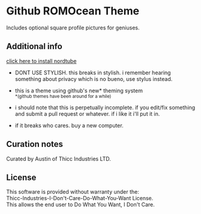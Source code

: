 # Github ROMOcean Theme

Includes optional square profile pictures for geniuses.

## Additional info
[click here to install nordtube](https://github.com/ThiccIndustries/Github-ROMOcean-Theme/raw/main/theme.css)

* DONT USE STYLISH. this breaks in stylish. i remember hearing something about privacy which is no bueno, use stylus instead.

* this is a theme using github's new* theming system
<br><sup>\*(github themes have been around for a while)</sup>

* i should note that this is perpetually incomplete. if you edit/fix something and submit a pull request or whatever. if i like it i'll put it in.

* if it breaks who cares. buy a new computer.

## Curation notes

Curated by Austin of Thicc Industries LTD.

## License


This software is provided without warranty under the:<br>
Thicc-Industries-I-Don't-Care-Do-What-You-Want License.<br>
This allows the end user to Do What You Want, I Don't Care.<br>
